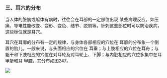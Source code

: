 ### 三、耳穴的分布 

当人体的脏腑或躯体有病时，往往会在耳部的一定部位出现 某些病理反应，如压痛、导电性能改变、变形、变色、结节、脱屑等。针刺这些部位时可以防治疾病，这些标位就是耳穴。

耳穴在耳廓的分布有一定的规律，与身体各部相应的穴位在 耳廓的分布象一个倒置的胎儿。一般来说，与头面相应的穴位在 耳垂；与上肢相应的穴位在耳舟；与躯干和下肢相应的穴位在对耳轮及对耳轮上、下脚；与内脏相应的穴位多集中在耳甲艇和耳 甲腔，其分布如图247。

![](img/图247.jpg)
